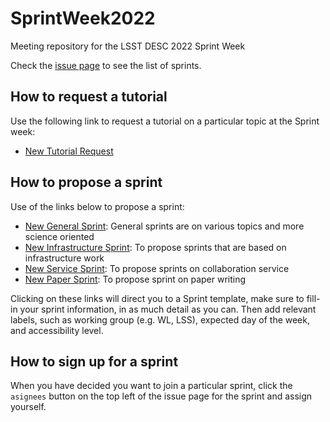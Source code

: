 # SprintWeek2022
Meeting repository for the LSST DESC 2022 Sprint Week

Check the <a href="https://github.com/LSSTDESC/SprintWeek2022/issues">issue page</a> to see the list of sprints.

## How to request a tutorial

Use the following link to request a tutorial on a particular topic at the Sprint week:
  - <a href="https://github.com/LSSTDESC/SprintWeek2022/issues/new?assignees=&labels=tutorial+request&template=tutorial-request.md&title=%5BTutorial%5D+Your+idea+for+a+tutorial" target="_blank"  >New Tutorial Request</a>

## How to propose a sprint

Use of the links below to propose a sprint:
  - <a href="https://github.com/LSSTDESC/SprintWeek2022/issues/new?assignees=&labels=General+Sprint&template=new-general-sprint.md&title=your+sprint+name+" target="_blank"  >New General Sprint</a>: General sprints are on various topics and more science oriented
  - <a href="https://github.com/LSSTDESC/SprintWeek2022/issues/new?assignees=&labels=Infrastructure+Sprint&template=new-infrastructure-sprint.md&title=your+sprint+name+" target="_blank" >New Infrastructure Sprint</a>: To propose sprints that are based on infrastructure work
  - <a href="https://github.com/LSSTDESC/SprintWeek2022/issues/new?assignees=&labels=Service+Sprint%2C+Wednesday&template=new-service-sprint.md&title=your+sprint+name+" target="_blank" >New Service Sprint</a>: To propose sprints on collaboration service
  - <a href="https://github.com/LSSTDESC/SprintWeek2022/issues/new?assignees=&labels=Paper+Sprint&template=new-paper-sprint.md&title=your+sprint+name+" target="_blank">New Paper Sprint</a>: To propose sprint on paper writing

Clicking on these links will direct you to a Sprint template, make sure to fill-in your sprint information, in as much detail as you can. Then add relevant labels, such as working group (e.g. WL, LSS), expected day of the week, and accessibility level.

## How to sign up for a sprint

When you have decided you want to join a particular sprint, click the `asignees` button on the top left of the issue page for the sprint and assign yourself.

